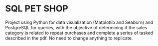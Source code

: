 # SQL PET SHOP
Project using Python for data visualization (Matplotlib and Seaborn) and PostgreSQL for queries, with the objective of determining if the sales category is related to repeat purchases and complete a series of tasked described in the pdf.
No need to change anything to replicate.
